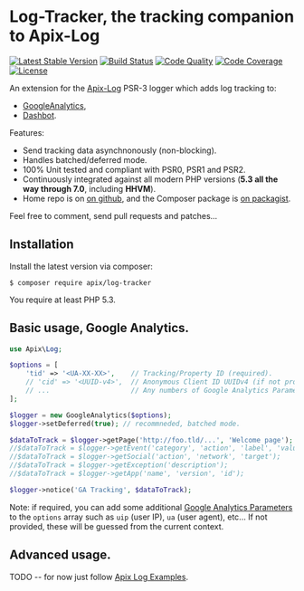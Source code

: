 # Log-Tracker, the tracking companion to Apix-Log

[![Latest Stable Version](https://poser.pugx.org/apix/log-tracker/v/stable.svg)](https://packagist.org/packages/apix/log-tracker)  [![Build Status](https://travis-ci.org/apix/log-tracker.png?branch=master)](https://travis-ci.org/apix/log-tracker)  [![Code Quality](https://scrutinizer-ci.com/g/apix/log-tracker/badges/quality-score.png?b=master)](https://scrutinizer-ci.com/g/apix/log-tracker/?branch=master)  [![Code Coverage](https://scrutinizer-ci.com/g/apix/log-tracker/badges/coverage.png?b=master)](https://scrutinizer-ci.com/g/apix/log-tracker/?branch=master)  [![License](https://poser.pugx.org/apix/log-tracker/license.svg)](https://packagist.org/packages/apix/log-tracker)

An extension for the [Apix-Log](https://github.com/frqnck/apix-log) PSR-3 logger which adds log tracking to:
 * [GoogleAnalytics](src/GoogleAnalytics.php),
 * [Dashbot](src/Dashbot.php).

Features:
 * Send tracking data asynchnonously (non-blocking).
 * Handles batched/deferred mode.
 * 100% Unit tested and compliant with PSR0, PSR1 and PSR2.
 * Continuously integrated against all modern PHP versions (**5.3 all the way through 7.0**, including **HHVM**).
 * Home repo is on [on github](https://github.com/frqnck/apix-log-tracker), and the Composer package is [on packagist](https://packagist.org/packages/frqnck/apix-log-tracker).

Feel free to comment, send pull requests and patches...

## Installation

Install the latest version via composer:

    $ composer require apix/log-tracker

You require at least PHP 5.3.

## Basic usage, Google Analytics.

```php
use Apix\Log;

$options = [
    'tid' => '<UA-XX-XX>',    // Tracking/Property ID (required). 
    // 'cid' => '<UUID-v4>',  // Anonymous Client ID UUIDv4 (if not provided, auto-generated one)
    // ...                    // Any numbers of Google Analytics Parameters (see note). 
];

$logger = new GoogleAnalytics($options);
$logger->setDeferred(true); // recommneded, batched mode.

$dataToTrack = $logger->getPage('http://foo.tld/...', 'Welcome page');
//$dataToTrack = $logger->getEvent('category', 'action', 'label', 'value');
//$dataToTrack = $logger->getSocial('action', 'network', 'target');
//$dataToTrack = $logger->getException('description');
//$dataToTrack = $logger->getApp('name', 'version', 'id');

$logger->notice('GA Tracking', $dataToTrack);
```

Note: if required, you can add some additional [Google Analytics Parameters](https://developers.google.com/analytics/devguides/collection/protocol/v1/parameters) to the `options` array such as `uip` (user IP), `ua` (user agent), etc... If not provided, these will be guessed from the current context.

## Advanced usage.

TODO -- for now just follow [Apix Log Examples](https://github.com/frqnck/apix-log).
